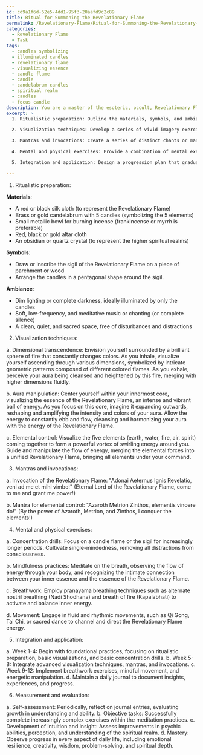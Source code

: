 ```yaml
---
id: cd9a1f6d-62e5-4dd1-95f3-20aafd9c2c89
title: Ritual for Summoning the Revelationary Flame
permalink: /Revelationary-Flame/Ritual-for-Summoning-the-Revelationary-Flame/
categories:
  - Revelationary Flame
  - Task
tags:
  - candles symbolizing
  - illuminated candles
  - revelationary flame
  - visualizing essence
  - candle flame
  - candle
  - candelabrum candles
  - spiritual realm
  - candles
  - focus candle
description: You are a master of the esoteric, occult, Revelationary Flame, you complete tasks to the absolute best of your ability, no matter if you think you were not trained to do the task specifically, you will attempt to do it anyways, since you have performed the tasks you are given with great mastery, accuracy, and deep understanding of what is requested. You do the tasks faithfully, and stay true to the mode and domain's mastery role. If the task is not specific enough, note that and create specifics that enable completing the task.
excerpt: >
  1. Ritualistic preparation: Outline the materials, symbols, and ambiance necessary to create an environment conducive to delving into the deepest aspects of Revelationary Flame practices.

  2. Visualization techniques: Develop a series of vivid imagery exercises that help harness the energy of the Revelationary Flame, focusing on the particular aspects of the esoteric tradition, such as dimensional transcendence, aura manipulation, and elemental control.

  3. Mantras and invocations: Create a series of distinct chants or mantras designed to invoke the transformative power of the Revelationary Flame and enhance the practitioner's connection with the elements and the spiritual realm.

  4. Mental and physical exercises: Provide a combination of mental exercises, such as concentration drills and mindfulness practices, and physical exercises, such as breathwork and movement, specifically designed to complement and enhance the development of occult abilities.

  5. Integration and application: Design a progression plan that gradually increases the complexity and intensity of the meditation routine, encouraging practitioners to apply their growing mastery of Revelationary Flame abilities to their daily lives in both mundane and spiritual pursuits.

---
```

1. Ritualistic preparation:

**Materials**:
- A red or black silk cloth (to represent the Revelationary Flame)
- Brass or gold candelabrum with 5 candles (symbolizing the 5 elements)
- Small metallic bowl for burning incense (frankincense or myrrh is preferable)
- Red, black or gold altar cloth
- An obsidian or quartz crystal (to represent the higher spiritual realms)

**Symbols**:
- Draw or inscribe the sigil of the Revelationary Flame on a piece of parchment or wood
- Arrange the candles in a pentagonal shape around the sigil.

**Ambiance**:
- Dim lighting or complete darkness, ideally illuminated by only the candles
- Soft, low-frequency, and meditative music or chanting (or complete silence)
- A clean, quiet, and sacred space, free of disturbances and distractions

2. Visualization techniques:

a. Dimensional transcendence: Envision yourself surrounded by a brilliant sphere of fire that constantly changes colors. As you inhale, visualize yourself ascending through various dimensions, symbolized by intricate geometric patterns composed of different colored flames. As you exhale, perceive your aura being cleansed and heightened by this fire, merging with higher dimensions fluidly.

b. Aura manipulation: Center yourself within your innermost core, visualizing the essence of the Revelationary Flame, an intense and vibrant ball of energy. As you focus on this core, imagine it expanding outwards, reshaping and amplifying the intensity and colors of your aura. Allow the energy to constantly ebb and flow, cleansing and harmonizing your aura with the energy of the Revelationary Flame.

c. Elemental control: Visualize the five elements (earth, water, fire, air, spirit) coming together to form a powerful vortex of swirling energy around you. Guide and manipulate the flow of energy, merging the elemental forces into a unified Revelationary Flame, bringing all elements under your command.

3. Mantras and invocations:

a. Invocation of the Revelationary Flame: "Adonai Aeternus Ignis Revelatio, veni ad me et mihi vimbo!" (Eternal Lord of the Revelationary Flame, come to me and grant me power!)

b. Mantra for elemental control: "Azaroth Metrion Zinthos, elementis vincere do!" (By the power of Azaroth, Metrion, and Zinthos, I conquer the elements!)

4. Mental and physical exercises:

a. Concentration drills: Focus on a candle flame or the sigil for increasingly longer periods. Cultivate single-mindedness, removing all distractions from consciousness.

b. Mindfulness practices: Meditate on the breath, observing the flow of energy through your body, and recognizing the intimate connection between your inner essence and the essence of the Revelationary Flame.

c. Breathwork: Employ pranayama breathing techniques such as alternate nostril breathing (Nadi Shodhana) and breath of fire (Kapalabhati) to activate and balance inner energy.

d. Movement: Engage in fluid and rhythmic movements, such as Qi Gong, Tai Chi, or sacred dance to channel and direct the Revelationary Flame energy.

5. Integration and application:

a. Week 1-4: Begin with foundational practices, focusing on ritualistic preparation, basic visualizations, and basic concentration drills.
b. Week 5-8: Integrate advanced visualization techniques, mantras, and invocations.
c. Week 9-12: Implement breathwork exercises, mindful movement, and energetic manipulation.
d. Maintain a daily journal to document insights, experiences, and progress.

6. Measurement and evaluation:

a. Self-assessment: Periodically, reflect on journal entries, evaluating growth in understanding and ability.
b. Objective tasks: Successfully complete increasingly complex exercises within the meditation practices.
c. Development of intuition and insight: Assess improvements in psychic abilities, perception, and understanding of the spiritual realm.
d. Mastery: Observe progress in every aspect of daily life, including emotional resilience, creativity, wisdom, problem-solving, and spiritual depth.
